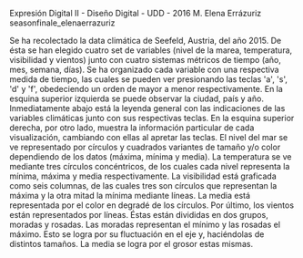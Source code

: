 Expresión Digital II - Diseño Digital - UDD - 2016 M. Elena Errázuriz seasonfinale_elenaerrazuriz

Se ha recolectado la data climática de Seefeld, Austria, del año 2015. De ésta se han elegido cuatro set de variables (nivel de la marea, temperatura, visibilidad y vientos) junto con cuatro sistemas métricos de tiempo (año, mes, semana, días). Se ha organizado cada variable con una respectiva medida de tiempo, las cuales se pueden ver presionando las teclas 'a', 's', 'd' y 'f', obedeciendo un orden de mayor a menor respectivamente. En la esquina superior izquierda se puede observar la ciudad, país y año. Inmediatamente abajo está la leyenda general con las indicaciones de las variables climáticas junto con sus respectivas teclas. En la esquina superior derecha, por otro lado, muestra la información particular de cada visualización, cambiando con ellas al apretar las teclas. El nivel del mar se ve representado por círculos y cuadrados variantes de tamaño y/o color dependiendo de los datos (máxima, mínima y media). La temperatura se ve mediante tres círculos concéntricos, de los cuales cada nivel representa la mínima, máxima y media respectivamente. La visibilidad está graficada como seis columnas, de las cuales tres son círculos que representan la máxima y la otra mitad la mínima mediante líneas. La media está representada por el color en degradé de los círculos. Por último, los vientos están representados por líneas. Éstas están divididas en dos grupos, moradas y rosadas. Las moradas representan el mínimo y las rosadas el máximo. Esto se logra por su fluctuación en el eje y, haciéndolas de distintos tamaños. La media se logra por el grosor estas mismas.